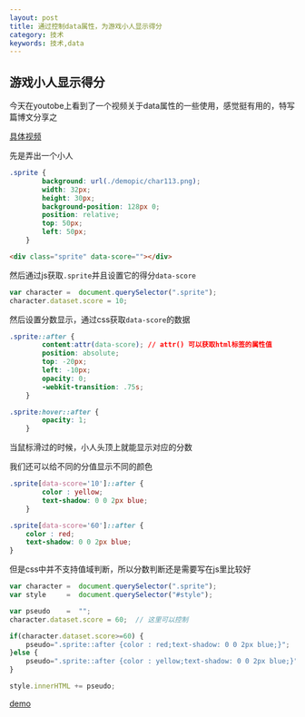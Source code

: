 ```yaml
---
layout: post
title: 通过控制data属性，为游戏小人显示得分
category: 技术
keywords: 技术,data
---
```


## 游戏小人显示得分

今天在youtobe上看到了一个视频关于data属性的一些使用，感觉挺有用的，特写篇博文分享之

[具体视频](https://www.youtube.com/watch?v=On_WyUB1gOk)

先是弄出一个小人

```css
.sprite {
        background: url(./demopic/char113.png);
        width: 32px;
        height: 30px;
        background-position: 128px 0;
        position: relative;
        top: 50px;
        left: 50px;
    }
```


```html
<div class="sprite" data-score=""></div>
```


然后通过js获取`.sprite`并且设置它的得分`data-score`


```javascript
var character =  document.querySelector(".sprite");
character.dataset.score = 10;
```

然后设置分数显示，通过css获取`data-score`的数据

```css
.sprite::after {
        content:attr(data-score); // attr() 可以获取html标签的属性值
        position: absolute;
        top: -20px;
        left: -10px;
        opacity: 0;
        -webkit-transition: .75s;
    }

.sprite:hover::after {
        opacity: 1;
    }
```

当鼠标滑过的时候，小人头顶上就能显示对应的分数

我们还可以给不同的分值显示不同的颜色
```css
.sprite[data-score='10']::after {
        color : yellow;
        text-shadow: 0 0 2px blue;
    }

.sprite[data-score='60']::after {
    color : red;
    text-shadow: 0 0 2px blue;
}
```

但是css中并不支持值域判断，所以分数判断还是需要写在js里比较好


```javascript
var character =  document.querySelector(".sprite");
var style     =  document.querySelector("#style");

var pseudo    =  "";
character.dataset.score = 60;  // 这里可以控制

if(character.dataset.score>=60) {
    pseudo=".sprite::after {color : red;text-shadow: 0 0 2px blue;}";
}else {
    pseudo=".sprite::after {color : yellow;text-shadow: 0 0 2px blue;}"
}

style.innerHTML += pseudo;
```

[demo](/assets/download/h5data.html)